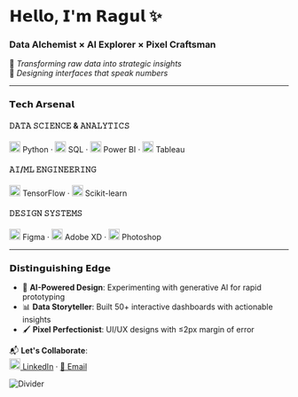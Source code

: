 # 𝗛𝗲𝗹𝗹𝗼, 𝗜'𝗺 𝗥𝗮𝗴𝘂𝗹  ✨  
### **Data Alchemist** × **AI Explorer** × **Pixel Craftsman**  

🔮 *Transforming raw data into strategic insights*  
🎨 *Designing interfaces that speak numbers*  

---

### 𝗧𝗲𝗰𝗵 𝗔𝗿𝘀𝗲𝗻𝗮𝗹  
#### 𝙳𝙰𝚃𝙰 𝚂𝙲𝙸𝙴𝙽𝙲𝙴 & 𝙰𝙽𝙰𝙻𝚈𝚃𝙸𝙲𝚂  
<img src="https://upload.wikimedia.org/wikipedia/commons/c/c3/Python-logo-notext.svg" width="20" height="20"/> Python · <img src="https://upload.wikimedia.org/wikipedia/commons/2/29/Postgresql_elephant.svg" width="20" height="20"/> SQL · <img src="https://upload.wikimedia.org/wikipedia/commons/c/cf/Power_bi_logo_black.svg" width="20" height="20"/> Power BI · <img src="https://upload.wikimedia.org/wikipedia/commons/4/4b/Tableau_Logo.png" width="20" height="20"/> Tableau  

#### 𝙰𝙸/𝙼𝙻 𝙴𝙽𝙶𝙸𝙽𝙴𝙴𝚁𝙸𝙽𝙶  
<img src="https://upload.wikimedia.org/wikipedia/commons/2/2d/Tensorflow_logo.svg" width="20" height="20"/> TensorFlow · <img src="https://upload.wikimedia.org/wikipedia/commons/0/05/Scikit_learn_logo_small.svg" width="20" height="20"/> Scikit-learn  

#### 𝙳𝙴𝚂𝙸𝙶𝙽 𝚂𝚈𝚂𝚃𝙴𝙼𝚂  
<img src="https://upload.wikimedia.org/wikipedia/commons/3/33/Figma-logo.svg" width="20" height="20"/> Figma · <img src="https://upload.wikimedia.org/wikipedia/commons/c/c2/Adobe_XD_CC_icon.svg" width="20" height="20"/> Adobe XD · <img src="https://upload.wikimedia.org/wikipedia/commons/a/af/Adobe_Photoshop_CC_icon.svg" width="20" height="20"/> Photoshop  

---

### 𝗗𝗶𝘀𝘁𝗶𝗻𝗴𝘂𝗶𝘀𝗵𝗶𝗻𝗴 𝗘𝗱𝗴𝗲  
- 🧠 **AI-Powered Design**: Experimenting with generative AI for rapid prototyping  
- 📊 **Data Storyteller**: Built 50+ interactive dashboards with actionable insights  
- 🖌️ **Pixel Perfectionist**: UI/UX designs with ≤2px margin of error  

📬 **Let's Collaborate**:  
[<img src="https://upload.wikimedia.org/wikipedia/commons/c/ca/LinkedIn_logo_initials.png" width="20" height="20"/> LinkedIn](https://linkedin.com/in/your-profile) · [📧 Email](mailto:your@email.com)  

![Divider](https://user-images.githubusercontent.com/74038190/212284100-561aa539-700f-4a0b-8b0a-0c80bc855e47.gif)
